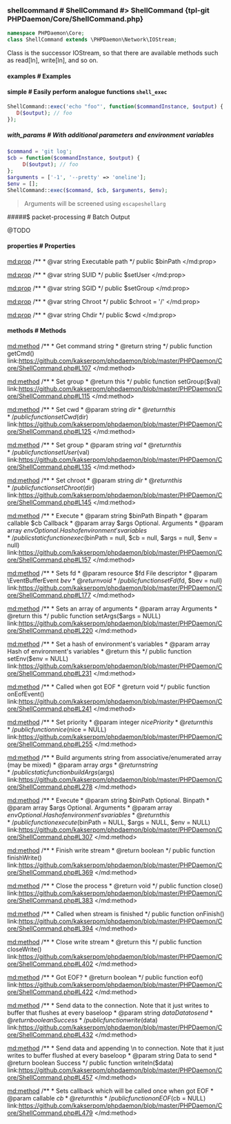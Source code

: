 ### shellcommand # ShellCommand #> ShellCommand {tpl-git PHPDaemon/Core/ShellCommand.php}

```php
namespace PHPDaemon\Core;
class ShellCommand extends \PHPDaemon\Network\IOStream;
```

Class is the successor IOStream, so that there are available methods such as read[ln], write[ln], and so on.

#### examples # Examples

#### simple # Easily perform analogue functions  `shell_exec`


```php
ShellCommand::exec('echo "foo"', function($commandInstance, $output) {
   D($output); // foo
});
```

##### with_params # With additional parameters and environment variables

```php
$command = 'git log';
$cb = function($commandInstance, $output) {
	 D($output); // foo
};
$arguments = ['-1', '--pretty' => 'oneline'];
$env = [];
ShellCommand::exec($command, $cb, $arguments, $env);
```

> Arguments will be screened using `escapeshellarg`

#####$ packet-processing # Batch Output

@TODO

<!-- include-namespace path="\PHPDaemon\Core\ShellCommand" level="" access="" -->
#### properties # Properties

<md:prop>
/**
	 * @var string Executable path
	 */
public $binPath
</md:prop>

<md:prop>
/**
	 * @var string SUID
	 */
public $setUser
</md:prop>

<md:prop>
/**
	 * @var string SGID
	 */
public $setGroup
</md:prop>

<md:prop>
/**
	 * @var string Chroot
	 */
public $chroot = '/'
</md:prop>

<md:prop>
/**
	 * @var string Chdir
	 */
public $cwd
</md:prop>

<div class="clearboth"></div>

#### methods # Methods

<md:method>
/**
	 * Get command string
	 * @return string
	 */
public function getCmd()
link:https://github.com/kakserpom/phpdaemon/blob/master/PHPDaemon/Core/ShellCommand.php#L107
</md:method>

<md:method>
/**
	 * Set group
	 * @return this
	 */
public function setGroup($val)
link:https://github.com/kakserpom/phpdaemon/blob/master/PHPDaemon/Core/ShellCommand.php#L115
</md:method>

<md:method>
/**
	 * Set cwd
	 * @param  string $dir
	 * @return this
	 */
public function setCwd($dir)
link:https://github.com/kakserpom/phpdaemon/blob/master/PHPDaemon/Core/ShellCommand.php#L125
</md:method>

<md:method>
/**
	 * Set group
	 * @param  string $val
	 * @return this
	 */
public function setUser($val)
link:https://github.com/kakserpom/phpdaemon/blob/master/PHPDaemon/Core/ShellCommand.php#L135
</md:method>

<md:method>
/**
	 * Set chroot
	 * @param  string $dir
	 * @return this
	 */
public function setChroot($dir)
link:https://github.com/kakserpom/phpdaemon/blob/master/PHPDaemon/Core/ShellCommand.php#L145
</md:method>

<md:method>
/**
	 * Execute
	 * @param  string   $binPath Binpath
	 * @param  callable $cb 	 Callback
	 * @param  array    $args    Optional. Arguments
	 * @param  array    $env     Optional. Hash of environment's variables
	 */
public static function exec($binPath = null, $cb = null, $args = null, $env = null)
link:https://github.com/kakserpom/phpdaemon/blob/master/PHPDaemon/Core/ShellCommand.php#L157
</md:method>

<md:method>
/**
	 * Sets fd
	 * @param  resource          $fd File descriptor
	 * @param  \EventBufferEvent $bev
	 * @return void
	 */
public function setFd($fd, $bev = null)
link:https://github.com/kakserpom/phpdaemon/blob/master/PHPDaemon/Core/ShellCommand.php#L177
</md:method>

<md:method>
/**
	 * Sets an array of arguments
	 * @param  array Arguments
	 * @return this
	 */
public function setArgs($args = NULL)
link:https://github.com/kakserpom/phpdaemon/blob/master/PHPDaemon/Core/ShellCommand.php#L220
</md:method>

<md:method>
/**
	 * Set a hash of environment's variables
	 * @param  array Hash of environment's variables
	 * @return this
	 */
public function setEnv($env = NULL)
link:https://github.com/kakserpom/phpdaemon/blob/master/PHPDaemon/Core/ShellCommand.php#L231
</md:method>

<md:method>
/**
	 * Called when got EOF
	 * @return void
	 */
public function onEofEvent()
link:https://github.com/kakserpom/phpdaemon/blob/master/PHPDaemon/Core/ShellCommand.php#L241
</md:method>

<md:method>
/**
	 * Set priority
	 * @param  integer $nice Priority
	 * @return this
	 */
public function nice($nice = NULL)
link:https://github.com/kakserpom/phpdaemon/blob/master/PHPDaemon/Core/ShellCommand.php#L255
</md:method>

<md:method>
/**
	 * Build arguments string from associative/enumerated array (may be mixed)
	 * @param  array $args
	 * @return string
	 */
public static function buildArgs($args)
link:https://github.com/kakserpom/phpdaemon/blob/master/PHPDaemon/Core/ShellCommand.php#L278
</md:method>

<md:method>
/**
	 * Execute
	 * @param  string $binPath Optional. Binpath
	 * @param  array  $args    Optional. Arguments
	 * @param  array  $env     Optional. Hash of environment's variables
	 * @return this
	 */
public function execute($binPath = NULL, $args = NULL, $env = NULL)
link:https://github.com/kakserpom/phpdaemon/blob/master/PHPDaemon/Core/ShellCommand.php#L307
</md:method>

<md:method>
/**
	 * Finish write stream
	 * @return boolean
	 */
public function finishWrite()
link:https://github.com/kakserpom/phpdaemon/blob/master/PHPDaemon/Core/ShellCommand.php#L369
</md:method>

<md:method>
/**
	 * Close the process
	 * @return void
	 */
public function close()
link:https://github.com/kakserpom/phpdaemon/blob/master/PHPDaemon/Core/ShellCommand.php#L383
</md:method>

<md:method>
/**
	 * Called when stream is finished
	 */
public function onFinish()
link:https://github.com/kakserpom/phpdaemon/blob/master/PHPDaemon/Core/ShellCommand.php#L394
</md:method>

<md:method>
/**
	 * Close write stream
	 * @return this
	 */
public function closeWrite()
link:https://github.com/kakserpom/phpdaemon/blob/master/PHPDaemon/Core/ShellCommand.php#L402
</md:method>

<md:method>
/**
	 * Got EOF?
	 * @return boolean
	 */
public function eof()
link:https://github.com/kakserpom/phpdaemon/blob/master/PHPDaemon/Core/ShellCommand.php#L422
</md:method>

<md:method>
/**
	 * Send data to the connection. Note that it just writes to buffer that flushes at every baseloop
	 * @param  string $data Data to send
	 * @return boolean Success
	 */
public function write($data)
link:https://github.com/kakserpom/phpdaemon/blob/master/PHPDaemon/Core/ShellCommand.php#L432
</md:method>

<md:method>
/**
	 * Send data and appending \n to connection. Note that it just writes to buffer flushed at every baseloop
	 * @param  string Data to send
	 * @return boolean Success
	 */
public function writeln($data)
link:https://github.com/kakserpom/phpdaemon/blob/master/PHPDaemon/Core/ShellCommand.php#L457
</md:method>

<md:method>
/**
	 * Sets callback which will be called once when got EOF
	 * @param  callable $cb
	 * @return this
	 */
public function onEOF($cb = NULL)
link:https://github.com/kakserpom/phpdaemon/blob/master/PHPDaemon/Core/ShellCommand.php#L479
</md:method>

<div class="clearboth"></div>


<!--/ include-namespace -->
